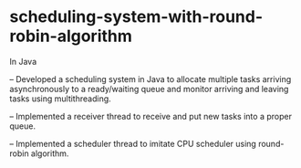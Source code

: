 # scheduling-system-with-round-robin-algorithm
In Java

– Developed a scheduling system in Java to allocate multiple tasks arriving asynchronously to a
ready/waiting queue and monitor arriving and leaving tasks using multithreading.

– Implemented a receiver thread to receive and put new tasks into a proper queue.

– Implemented a scheduler thread to imitate CPU scheduler using round-robin algorithm.



